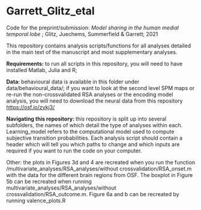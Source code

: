 # Garrett_Glitz_etal

Code for the preprint/submission: <i> Model sharing
in the human medial temporal lobe </i>; Glitz, Juechems, Summerfield & Garrett; 2021

This repository contains analysis scripts/functions for all analyses detailed in the main text of the manuscript and most supplementary analyses. 

<b> Requirements: </b> to run all scripts in this repository, you will need to have installed Matlab, Julia and R; 

<b> Data: </b> behavioural data is available in this folder under data/behavioural_data/; if you want to look at the second level SPM maps or re-run the non-crossvalidated RSA analyses or the encoding model analysis, you will need to download the neural data from this repository https://osf.io/zvkj3/ 

<b> Navigating this repository: </b> this repository is split up into several subfolders, the names of which detail the type of analyses within each. Learning_model refers to the computational model used to compute subjective transition probabilities. Each analysis script should contain a header which will tell you which paths to change and which inputs are required if you want to run the code on your computer.

Other: the plots in Figures 3d and 4 are recreated when you run the function /multivariate_analyses/RSA_analyses/without crossvalidation/RSA_onset.m with the data for the different brain regions from OSF. The boxplot in Figure 5b can be recreated when running multivariate_analyses/RSA_analyses/without crossvalidation/RSA_outcome.m. Figure 6a and b can be recreated by running valence_plots.R



